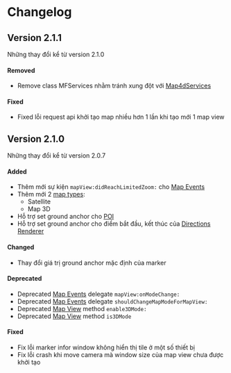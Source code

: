 # Changelog

## Version 2.1.1

Những thay đổi kể từ version 2.1.0

#### Removed

- Remove class MFServices nhằm tránh xung đột với [Map4dServices](https://cocoapods.org/pods/Map4dServices)

#### Fixed

- Fixed lỗi request api khởi tạo map nhiều hơn 1 lần khi tạo mới 1 map view

## Version 2.1.0

Những thay đổi kể từ version 2.0.7

#### Added

- Thêm mới sự kiện `mapView:didReachLimitedZoom:` cho [Map Events](guides/map-events.md)
- Thêm mới 2 [map types](guides/map-types.md):
  + Satellite
  + Map 3D
- Hỗ trợ set ground anchor cho [POI](guides/poi.md)
- Hỗ trợ set ground anchor cho điểm bắt đầu, kết thúc của [Directions Renderer](guides/directions-renderer.md)

#### Changed

- Thay đổi giá trị ground anchor mặc định của marker

#### Deprecated

- Deprecated [Map Events](guides/map-events.md) delegate `mapView:onModeChange:`
- Deprecated [Map Events](guides/map-events.md) delegate `shouldChangeMapModeForMapView:`
- Deprecated [Map View](reference/map.md) method `enable3DMode:` 
- Deprecated [Map View](reference/map.md) method `is3DMode` 

<!-- #### Removed -->

#### Fixed

- Fix lỗi marker infor window không hiển thị tile ở một số thiết bị
- Fix lỗi crash khi move camera mà window size của map view chưa được khởi tạo

<!-- #### Security -->
